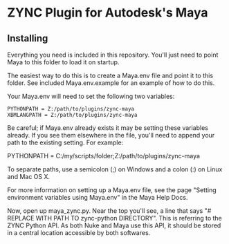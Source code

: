 # ZYNC Plugin for Autodesk's Maya

## Installing

Everything you need is included in this repository. You'll just need to point Maya to this folder to load it on startup.

The easiest way to do this is to create a Maya.env file and point it to this folder. See included Maya.env.example for an example of how to do this.

Your Maya.env will need to set the following two variables:

```
PYTHONPATH = Z:/path/to/plugins/zync-maya
XBMLANGPATH = Z:/path/to/plugins/zync-maya
```

Be careful; if Maya.env already exists it may be setting these variables already. If you see them elsewhere in the file, you'll need to append your path to the existing setting. For example:

PYTHONPATH = C:/my/scripts/folder;Z:/path/to/plugins/zync-maya

To separate paths, use a semicolon (;) on Windows and a colon (:) on Linux and Mac OS X.

For more information on setting up a Maya.env file, see the page "Setting environment variables using Maya.env" in the Maya Help Docs.

Now, open up maya_zync.py. Near the top you'll see, a line that says "# REPLACE WITH PATH TO zync-python DIRECTORY". This is referring to the ZYNC Python API. As both Nuke and Maya use this API, it should be stored in a central location accessible by both softwares.

